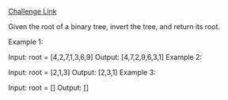 [Challenge Link](https://leetcode.com/problems/invert-binary-tree/)

Given the root of a binary tree, invert the tree, and return its root.

 
Example 1:


Input: root = [4,2,7,1,3,6,9]
Output: [4,7,2,9,6,3,1]
Example 2:


Input: root = [2,1,3]
Output: [2,3,1]
Example 3:

Input: root = []
Output: []
